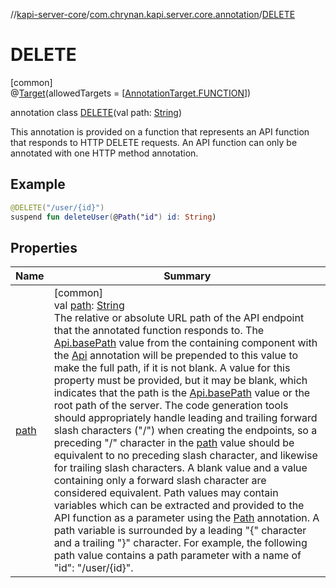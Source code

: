 //[kapi-server-core](../../../index.md)/[com.chrynan.kapi.server.core.annotation](../index.md)/[DELETE](index.md)

# DELETE

[common]\
@[Target](https://kotlinlang.org/api/latest/jvm/stdlib/kotlin.annotation/-target/index.html)(allowedTargets = [[AnnotationTarget.FUNCTION](https://kotlinlang.org/api/latest/jvm/stdlib/kotlin.annotation/-annotation-target/-f-u-n-c-t-i-o-n/index.html)])

annotation class [DELETE](index.md)(val path: [String](https://kotlinlang.org/api/latest/jvm/stdlib/kotlin/-string/index.html))

This annotation is provided on a function that represents an API function that responds to HTTP DELETE requests. An API function can only be annotated with one HTTP method annotation.

##  Example

```kotlin
@DELETE("/user/{id}")
suspend fun deleteUser(@Path("id") id: String)
```

## Properties

| Name | Summary |
|---|---|
| [path](path.md) | [common]<br>val [path](path.md): [String](https://kotlinlang.org/api/latest/jvm/stdlib/kotlin/-string/index.html)<br>The relative or absolute URL path of the API endpoint that the annotated function responds to. The [Api.basePath](../-api/base-path.md) value from the containing component with the [Api](../-api/index.md) annotation will be prepended to this value to make the full path, if it is not blank. A value for this property must be provided, but it may be blank, which indicates that the path is the [Api.basePath](../-api/base-path.md) value or the root path of the server. The code generation tools should appropriately handle leading and trailing forward slash characters (&quot;/&quot;) when creating the endpoints, so a preceding &quot;/&quot; character in the [path](path.md) value should be equivalent to no preceding slash character, and likewise for trailing slash characters. A blank value and a value containing only a forward slash character are considered equivalent. Path values may contain variables which can be extracted and provided to the API function as a parameter using the [Path](../-path/index.md) annotation. A path variable is surrounded by a leading &quot;{&quot; character and a trailing &quot;}&quot; character. For example, the following path value contains a path parameter with a name of &quot;id&quot;: &quot;/user/{id}&quot;. |

